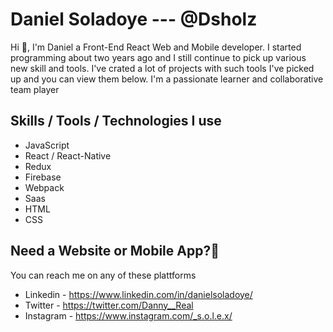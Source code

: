 # Daniel Soladoye --- @Dsholz
Hi 👋, I'm Daniel a Front-End React Web and Mobile developer. I started programming about two years ago and I still continue to pick up various new skill and tools. I've crated a lot of projects with such tools I've picked up and you can view them below. I'm a passionate learner and collaborative team player

## Skills / Tools / Technologies I use
- JavaScript
- React / React-Native
- Redux
- Firebase
- Webpack
- Saas
- HTML
- CSS


## Need a Website or Mobile App?🤔
You can reach me on any of these plattforms
- Linkedin - https://www.linkedin.com/in/danielsoladoye/
- Twitter - https://twitter.com/Danny__Real
- Instagram - https://www.instagram.com/_s.o.l.e.x/
<!--
**Dsholz/Dsholz** is a ✨ _special_ ✨ repository because its `README.md` (this file) appears on your GitHub profile.

Here are some ideas to get you started:

- 🔭 I’m currently working on ...
- 🌱 I’m currently learning ...
- 👯 I’m looking to collaborate on ...
- 🤔 I’m looking for help with ...
- 💬 Ask me about ...
- 📫 How to reach me: ...
- 😄 Pronouns: ...
- ⚡ Fun fact: ...
-->
